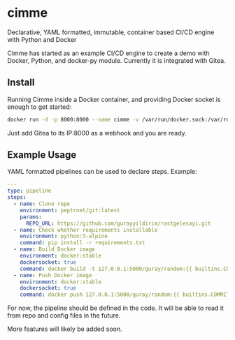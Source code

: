 # cimme
Declarative, YAML formatted, immutable, container based CI/CD engine with Python and Docker

Cimme has started as an example CI/CD engine to create a demo with Docker, Python, and docker-py module.
Currently it is integrated with Gitea.

## Install

Running Cimme inside a Docker container, and providing Docker socket is enough to get started:

```bash
docker run -d -p 8000:8000 --name cimme -v /var/run/docker.sock:/var/run/docker.sock guray/cimme:0.1
```

Just add Gitea to its IP:8000 as a webhook and you are ready.

## Example Usage

YAML formatted pipelines can be used to declare steps. Example:

```yaml
---
type: pipeline
steps:
  - name: Clone repo
    environment: peptrnet/git:latest
    params:
      REPO_URL: https://github.com/gurayyildirim/rastgelesayi.git
  - name: Check whether requirements installable
    environment: python:3-alpine
    command: pip install -r requirements.txt
  - name: Build Docker image
    environment: docker:stable
    dockersocket: true
    command: docker build -t 127.0.0.1:5000/guray/random:{{ builtins.COMMIT_HASH }} .
  - name: Push Docker image
    environment: docker:stable
    dockersocket: true
    command: docker push 127.0.0.1:5000/guray/random:{{ builtins.COMMIT_HASH }}
```

For now, the pipeline should be defined in the code. It will be able to read it from repo and config files in the future.

More features will likely be added soon.
